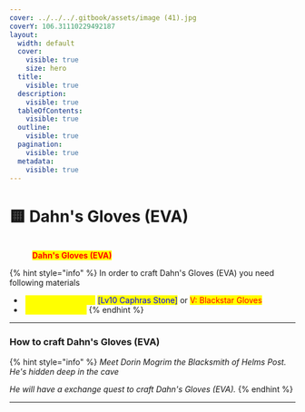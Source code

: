 ```yaml
---
cover: ../../../.gitbook/assets/image (41).jpg
coverY: 106.31110229492187
layout:
  width: default
  cover:
    visible: true
    size: hero
  title:
    visible: true
  description:
    visible: true
  tableOfContents:
    visible: true
  outline:
    visible: true
  pagination:
    visible: true
  metadata:
    visible: true
---
```


# 🟨 Dahn's Gloves (EVA)

<figure><img src="https://592728697-files.gitbook.io/~/files/v0/b/gitbook-x-prod.appspot.com/o/spaces%2FkA2Ou9rHBG7pND0Xi3Co%2Fuploads%2FhiincmX4pDwgiLsh5FDN%2Fimage.png?alt=media&#x26;token=9008ca30-9eb3-4136-bd96-1943f057ffb1" alt=""><figcaption><p><mark style="color:red;"><strong>Dahn's Gloves (EVA)</strong></mark></p></figcaption></figure>

{% hint style="info" %}
In order to craft Dahn's Gloves (EVA) you need following materials

* <img src="https://592728697-files.gitbook.io/~/files/v0/b/gitbook-x-prod.appspot.com/o/spaces%2FkA2Ou9rHBG7pND0Xi3Co%2Fuploads%2FzEWhcK3V8re94NuA2XJj%2Fimage.png?alt=media&#x26;token=cc3fdb76-3ce8-423c-b1fc-0d83e29ec345" alt="" data-size="line"> <mark style="color:yellow;">V: Leebur's Gloves</mark> <mark style="color:blue;">\[</mark><img src="https://592728697-files.gitbook.io/~/files/v0/b/gitbook-x-prod.appspot.com/o/spaces%2FkA2Ou9rHBG7pND0Xi3Co%2Fuploads%2FXMmmuPTLcV8YocjeDRHj%2Fimage.png?alt=media&#x26;token=344a3bff-f4a7-4d4d-9e85-455f48018e1d" alt="" data-size="line"><mark style="color:blue;">Lv10 Caphras Stone]</mark> or <img src="https://592728697-files.gitbook.io/~/files/v0/b/gitbook-x-prod.appspot.com/o/spaces%2FkA2Ou9rHBG7pND0Xi3Co%2Fuploads%2FQa1Z8IewapIG7HnRS9Fb%2Fimage.png?alt=media&#x26;token=2547e76e-f776-4234-8ee2-1c74c98bca48" alt="" data-size="line"><mark style="color:red;">V: Blackstar Gloves</mark>
* <img src="https://592728697-files.gitbook.io/~/files/v0/b/gitbook-x-prod.appspot.com/o/spaces%2FkA2Ou9rHBG7pND0Xi3Co%2Fuploads%2F565bySoWpvbRuqRlfuJ4%2Fimage.png?alt=media&#x26;token=3ccfe9dd-3122-425b-8f71-69d04fbb9f22" alt="" data-size="line"> <mark style="color:yellow;">Flame of Hongik</mark>
{% endhint %}

***

### How to craft Dahn's Gloves (EVA)

{% hint style="info" %}
_Meet Dorin Mogrim the Blacksmith of Helms Post. He's hidden deep in the cave_

_He will have a exchange quest to craft Dahn's Gloves (EVA)._
{% endhint %}

***
